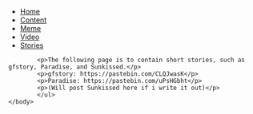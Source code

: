 <!DOCTYPE html>
<html>	
	<head>
		<link rel="stylesheet" type="text/css" href="mystyle.css">
			<title>Nisse's site</title>
	</head>
		<body>
		<ul>
			<li><a href="mainpage.html">Home</a></li>
			<li><a href="content.html">Content</a></li>
			<li><a href="meme.html">Meme</a></li>
			<li><a href="video.html">Video</a></li>
			<li><a class="active" href="stories.html">Stories</a></li>
		</ul>
			
			<p>The following page is to contain short stories, such as gfstory, Paradise, and Sunkissed.</p>
			<p>gfstory: https://pastebin.com/CLQJwasK</p>
			<p>Paradise: https://pastebin.com/uPsHGbht</p>
			<p>(Will post Sunkissed here if i write it out)</p>
			</ul>
	</body>
</html>

